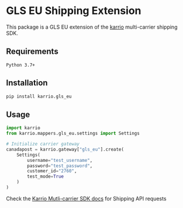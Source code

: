 # GLS EU Shipping Extension

This package is a GLS EU extension of the [karrio](https://pypi.org/project/karrio) multi-carrier shipping SDK.

## Requirements

`Python 3.7+`

## Installation

```bash
pip install karrio.gls_eu
```

## Usage

```python
import karrio
from karrio.mappers.gls_eu.settings import Settings

# Initialize carrier gateway
canadapost = karrio.gateway["gls_eu"].create(
    Settings(
        username="test_username",
        password="test_password",
        customer_id="2760",
        test_mode=True
    )
)
```

Check the [Karrio Mutli-carrier SDK docs](https://docs.karrio.io) for Shipping API requests
